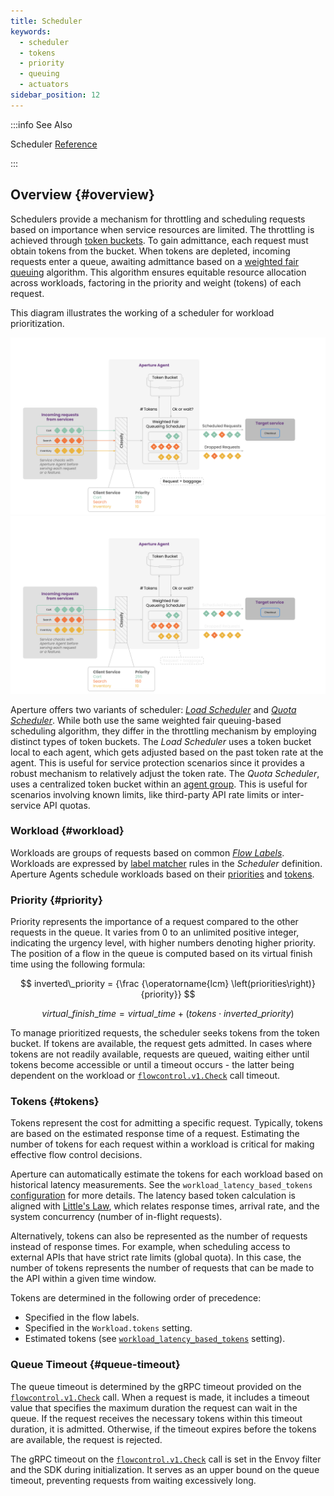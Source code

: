 ```yaml
---
title: Scheduler
keywords:
  - scheduler
  - tokens
  - priority
  - queuing
  - actuators
sidebar_position: 12
---
```


:::info See Also

Scheduler [Reference](/reference/configuration/spec.md#scheduler)

:::

## Overview {#overview}

Schedulers provide a mechanism for throttling and scheduling requests based on
importance when service resources are limited. The throttling is achieved
through [token buckets](https://en.wikipedia.org/wiki/Token_bucket). To gain
admittance, each request must obtain tokens from the bucket. When tokens are
depleted, incoming requests enter a queue, awaiting admittance based on a
[weighted fair queuing](https://en.wikipedia.org/wiki/Weighted_fair_queueing)
algorithm. This algorithm ensures equitable resource allocation across
workloads, factoring in the priority and weight (tokens) of each request.

This diagram illustrates the working of a scheduler for workload prioritization.

![Scheduler](./assets/img/scheduler-light.svg#gh-light-mode-only)
![Scheduler](./assets/img/scheduler-dark.svg#gh-dark-mode-only)

Aperture offers two variants of scheduler:
[_Load Scheduler_](./load-scheduler.md) and
[_Quota Scheduler_](./quota-scheduler.md). While both use the same weighted fair
queuing-based scheduling algorithm, they differ in the throttling mechanism by
employing distinct types of token buckets. The _Load Scheduler_ uses a token
bucket local to each agent, which gets adjusted based on the past token rate at
the agent. This is useful for service protection scenarios since it provides a
robust mechanism to relatively adjust the token rate. The _Quota Scheduler_,
uses a centralized token bucket within an [agent group](../agent-group.md). This
is useful for scenarios involving known limits, like third-party API rate limits
or inter-service API quotas.

### Workload {#workload}

Workloads are groups of requests based on common
[_Flow Labels_](../flow-label.md). Workloads are expressed by [label
matcher][label-matcher] rules in the _Scheduler_ definition. Aperture Agents
schedule workloads based on their [priorities](#priority) and [tokens](#tokens).

### Priority {#priority}

Priority represents the importance of a request compared to the other requests
in the queue. It varies from 0 to an unlimited positive integer, indicating the
urgency level, with higher numbers denoting higher priority. The position of a
flow in the queue is computed based on its virtual finish time using the
following formula:

$$
inverted\_priority = {\frac {\operatorname{lcm} \left(priorities\right)} {priority}}
$$

$$
virtual\_finish\_time = virtual\_time + \left(tokens \cdot inverted\_priority\right)
$$

To manage prioritized requests, the scheduler seeks tokens from the token
bucket. If tokens are available, the request gets admitted. In cases where
tokens are not readily available, requests are queued, waiting either until
tokens become accessible or until a timeout occurs - the latter being dependent
on the workload or [`flowcontrol.v1.Check`][flowcontrol-proto] call timeout.

### Tokens {#tokens}

Tokens represent the cost for admitting a specific request. Typically, tokens
are based on the estimated response time of a request. Estimating the number of
tokens for each request within a workload is critical for making effective flow
control decisions.

Aperture can automatically estimate the tokens for each workload based on
historical latency measurements. See the `workload_latency_based_tokens`
[configuration](/reference/configuration/spec.md#load-scheduler-parameters) for
more details. The latency based token calculation is aligned with
[Little's Law](https://en.wikipedia.org/wiki/Little%27s_law), which relates
response times, arrival rate, and the system concurrency (number of in-flight
requests).

Alternatively, tokens can also be represented as the number of requests instead
of response times. For example, when scheduling access to external APIs that
have strict rate limits (global quota). In this case, the number of tokens
represents the number of requests that can be made to the API within a given
time window.

Tokens are determined in the following order of precedence:

- Specified in the flow labels.
- Specified in the `Workload.tokens` setting.
- Estimated tokens (see
  [`workload_latency_based_tokens`](/reference/configuration/spec.md#load-scheduler)
  setting).

### Queue Timeout {#queue-timeout}

The queue timeout is determined by the gRPC timeout provided on the
[`flowcontrol.v1.Check`][flowcontrol-proto] call. When a request is made, it
includes a timeout value that specifies the maximum duration the request can
wait in the queue. If the request receives the necessary tokens within this
timeout duration, it is admitted. Otherwise, if the timeout expires before the
tokens are available, the request is rejected.

The gRPC timeout on the [`flowcontrol.v1.Check`][flowcontrol-proto] call is set
in the Envoy filter and the SDK during initialization. It serves as an upper
bound on the queue timeout, preventing requests from waiting excessively long.

[label-matcher]: ../selector.md#label-matcher
[flowcontrol-proto]:
  https://buf.build/fluxninja/aperture/docs/main:aperture.flowcontrol.check.v1
